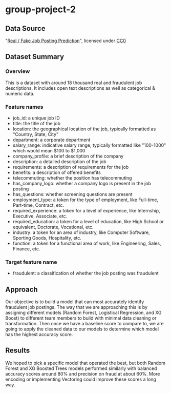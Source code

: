 # group-project-2

## Data Source

"[Real / Fake Job Posting Prediction](https://www.kaggle.com/datasets/shivamb/real-or-fake-fake-jobposting-prediction)", licensed under [CC0](https://creativecommons.org/publicdomain/zero/1.0/)

## Dataset Summary

### Overview

This is a dataset with around 18 thousand real and fraudulent job descriptions. It includes open text descriptions as well as categorical & numeric data.

### Feature names

* job_id: a unique job ID
* title: the title of the job
* location: the geographical location of the job, typically formatted as "Country, State, City"
* department: a corporate department
* salary_range: indicative salary range, typically formatted like "100-1000" which would mean $100 to $1,000
* company_profile: a brief description of the company
* description: a detailed description of the job
* requirements: a description of requirements for the job
* benefits: a description of offered benefits
* telecommuting: whether the position has telecommuting
* has_company_logo: whether a company logo is present in the job posting
* has_questions: whether screening questions are present
* employment_type: a token for the type of employment, like Full-time, Part-time, Contract, etc.
* required_experience: a token for a level of experience, like Internship, Executive, Associate, etc.
* required_education: a token for a level of education, like High School or equivalent, Doctorate, Vocational, etc.
* industry: a token for an area of industry, like Computer Software, Sporting Goods, Hospitality, etc.
* function: a token for a functional area of work, like Engineering, Sales, Finance, etc.

### Target feature name

* fraudulent: a classification of whether the job posting was fraudulent

## Approach

Our objective is to build a model that can most accurately identify fraudulent job postings. The way that we are approaching this is by assigning different models (Random Forest, Logistical Regression, and XG Boost) to different team members to build with minimal data cleaning or transformation. Then once we have a baseline score to compare to, we are going to apply the cleaned data to our models to determine which model has the highest accuracy score.

## Results

We hoped to pick a specific model that operated the best, but both Random Forest and XG Boosted Trees models performed similarly with balanced accuracy scores around 80% and precision on fraud at about 60%. More encoding or implementing Vectoring could improve these scores a long way.